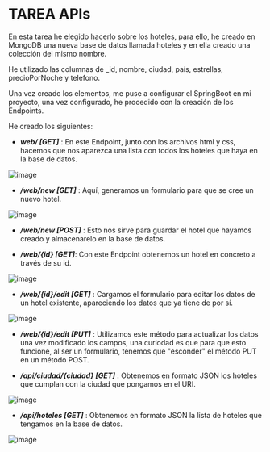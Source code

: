 <h1>TAREA APIs</h1>

<p>En esta tarea he elegido hacerlo sobre los hoteles, para ello, he creado en MongoDB una nueva base de datos llamada hoteles y en ella creado una colección del mismo nombre.

He utilizado las columnas de _id, nombre, ciudad, país, estrellas, precioPorNoche y telefono.

Una vez creado los elementos, me puse a configurar el SpringBoot en mi proyecto, una vez configurado, he procedido con la creación de los Endpoints.</p>

He creado los siguientes:
- <strong><i>web/ [GET]</i></strong> : En este Endpoint, junto con los archivos html y css, hacemos que nos aparezca una lista con todos los hoteles que haya en la base de datos.

![image](https://github.com/user-attachments/assets/b00319ec-236d-463d-abc2-759a3e1fd9ca)
  

- <strong><i>/web/new [GET]</i></strong> : Aquí, generamos un formulario para que se cree un nuevo hotel.

![image](https://github.com/user-attachments/assets/d5b9f812-44dc-49f9-8c58-a2944e180d0d)

- <strong><i>/web/new [POST]</i></strong> : Esto nos sirve para guardar el hotel que hayamos creado y almacenarelo en la base de datos.

- <strong><i>/web/{id} [GET]</i></strong>: Con este Endpoint obtenemos un hotel en concreto a través de su id.

![image](https://github.com/user-attachments/assets/ca934c5a-ff2c-4bf5-95b1-3011fe6ba021)

- <strong><i>/web/{id}/edit [GET]</i></strong> : Cargamos el formulario para editar los datos de un hotel existente, apareciendo los datos que ya tiene de por sí.

![image](https://github.com/user-attachments/assets/df6254b1-8fb5-441b-9661-0d721b04e874)

- <strong><i>/web/{id}/edit [PUT]</i></strong> : Utilizamos este método para actualizar los datos una vez modificado los campos, una curiodad es que para que esto funcione, al ser un formulario, tenemos que "esconder" el método PUT en un método POST.


- <strong><i>/api/ciudad/{ciudad} [GET]</i></strong> : Obtenemos en formato JSON los hoteles que cumplan con la ciudad que pongamos en el URI.

![image](https://github.com/user-attachments/assets/62eedeb2-25f7-4fbe-a629-b62f263036f9)



- <strong><i>/api/hoteles [GET]</i></strong> : Obtenemos en formato JSON la lista de hoteles que tengamos en la base de datos.

![image](https://github.com/user-attachments/assets/4a5ad19e-f928-4ac4-8991-21a5c38f66b8)
